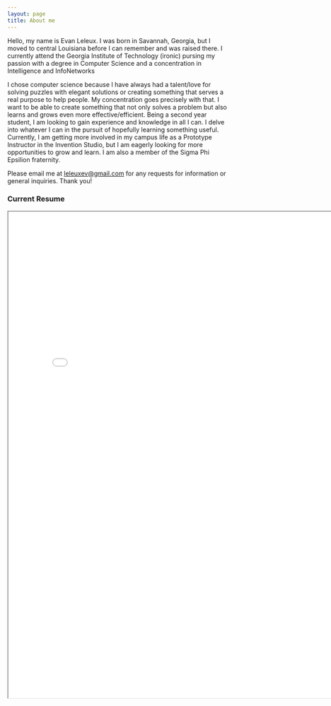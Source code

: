 ```yaml
---
layout: page
title: About me 
---
```


<p style="text-align: left;">    Hello, my name is Evan Leleux. I was born in Savannah, Georgia, but I moved to central Louisiana before I can remember and was raised there. I currently attend the Georgia Institute of Technology (ironic) pursing my passion with a degree in Computer Science and a concentration in Intelligence and InfoNetworks</p>

I chose computer science because I have always had a talent/love for solving puzzles with elegant solutions or creating something that serves a real purpose to help people. My concentration goes precisely with that. I want to be able to create something that not only solves a problem but also learns and grows even more effective/efficient. Being a second year student, I am looking to gain experience and knowledge in all I can. I delve into whatever I can in the pursuit of hopefully learning something useful.
Currently, I am getting more involved in my campus life as a Prototype Instructor in the Invention Studio, but I am eagerly looking for more opportunities to grow and learn. I am also a member of the Sigma Phi Epsilion fraternity.


Please email me at <a href="mailto:leleuxev@gmail.com?Subject=" target="_top">leleuxev@gmail.com</a> for any requests for information or general inquiries. Thank you!

<h3> Current Resume </h3>
<iframe src="{{'assets/files/EvanLeleux-Resume.pdf' | relative_url}}" width="800" height="1100" />
